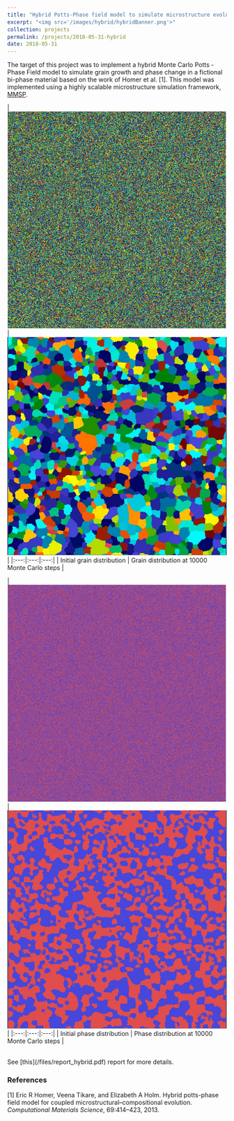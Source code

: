 ```yaml
---
title: "Hybrid Potts-Phase field model to simulate microstructure evolution in a fictional bi-phase material"
excerpt: "<img src='/images/hybrid/hybridBanner.png'>"
collection: projects
permalink: /projects/2018-05-31-hybrid
date: 2018-05-31
---
```


The target of this project was to implement a hybrid Monte Carlo Potts - Phase Field model to simulate grain growth and phase change in a fictional bi-phase material based on the work of Homer et al. [1]. This model was implemented using a highly scalable microstructure simulation framework, [MMSP](https://github.com/mesoscale/mmsp). 

|<img src='/images/hybrid/g0.jpeg'> | <img src='/images/hybrid/g10000.jpeg'> |
|:---:|:---:|:---:|
| Initial grain distribution | Grain distribution at 10000 Monte Carlo steps |

|<img src='/images/hybrid/p0.jpeg'> | <img src='/images/hybrid/p10000.jpeg'> |
|:---:|:---:|:---:|
| Initial phase distribution | Phase distribution at 10000 Monte Carlo steps |


<br>
See [this](/files/report_hybrid.pdf) report for more details. 
<!-- <iframe src="/files/report_hybrid.pdf" width="100%" height="700" frameborder="no" border="0" marginwidth="0" marginheight="0"></iframe> -->


### References
[1] Eric R Homer, Veena Tikare, and Elizabeth A Holm. Hybrid potts-phase field model for coupled microstructural–compositional evolution. _Computational Materials Science_, 69:414–423, 2013.
